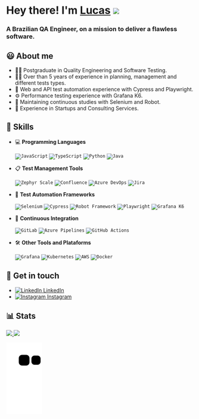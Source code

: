 # Hey there! I'm <a href="https://www.linkedin.com/in/lucas-scandido/" target="_blank">Lucas</a> <img src="https://media.giphy.com/media/hvRJCLFzcasrR4ia7z/giphy.gif" width="32px">

<h3> A Brazilian QA Engineer, on a mission to deliver a flawless software. </h3> 

##  😃  About me
-  👨‍🎓     Postgraduate in Quality Engineering and Software Testing.
-  👨‍💻     Over than 5 years of experience in planning, management and different tests types.
-  🤖     Web and API test automation experience with Cypress and Playwright.   
-  ⚙️     Performance testing experience with Grafana K6.
-  🦾     Maintaining continuous studies with Selenium and Robot.  
-  💼     Experience in Startups and Consulting Services.   

##  🧠  Skills
-  💻  **Programming Languages**

     <code><img height="20" src="https://www.svgrepo.com/show/353925/javascript.svg" alt="JavaScript" /></code>
     <code><img height="20" src="https://www.svgrepo.com/show/303600/typescript-logo.svg" alt="TypeScript" /></code>
     <code><img height="20" src="https://cdn.jsdelivr.net/gh/devicons/devicon@latest/icons/python/python-original.svg" alt="Python" /></code>
     <code><img height="20" src="https://cdn.jsdelivr.net/gh/devicons/devicon@latest/icons/java/java-original.svg" alt="Java" /></code>

-  📋  **Test Management Tools**

     <code><img height="20" src="https://encrypted-tbn0.gstatic.com/images?q=tbn:ANd9GcTzcxU4x8fXS1PEJBotVYNePUXVrOLQACy3ag&s" alt="Zephyr Scale"></code>
     <code><img height="20" src="https://cdn.jsdelivr.net/gh/devicons/devicon@latest/icons/confluence/confluence-original.svg" alt="Confluence" /></code>
     <code><img height="20" src="https://cdn.jsdelivr.net/gh/devicons/devicon@latest/icons/azuredevops/azuredevops-original.svg" alt="Azure DevOps" /></code>
     <code><img height="20" src="https://cdn.jsdelivr.net/gh/devicons/devicon@latest/icons/jira/jira-original.svg" alt="Jira" /></code>

-  🤖  **Test Automation Frameworks**

     <code><img height="20" src="https://www.svgrepo.com/show/354321/selenium.svg" alt="Selenium"></code>
     <code><img height="20" src="https://www.svgrepo.com/show/353630/cypress.svg" alt="Cypress"></code>
     <code><img height="20" src="https://www.svgrepo.com/show/374049/robotframework.svg" alt="Robot Framework"></code>
     <code><img height="20" src="https://cdn.jsdelivr.net/gh/devicons/devicon@latest/icons/playwright/playwright-original.svg" alt="Playwright"/></code>
     <code><img height="20" src="https://cdn.jsdelivr.net/gh/devicons/devicon@latest/icons/k6/k6-original.svg" alt="Grafana K6" /></code>

-  🔄  **Continuous Integration**

     <code><img height="20" src="https://cdn.jsdelivr.net/gh/devicons/devicon@latest/icons/gitlab/gitlab-original.svg" alt="GitLab" /></code>
     <code><img height="20" src="https://www.svgrepo.com/show/373457/azurepipelines.svg" alt="Azure Pipelines"/></code>
     <code><img height="20" src="https://cdn.jsdelivr.net/gh/devicons/devicon@latest/icons/githubactions/githubactions-original.svg" alt="GitHub Actions"/></code>

-  🛠️  **Other Tools and Plataforms**
  
     <code><img height="20" src="https://cdn.jsdelivr.net/gh/devicons/devicon@latest/icons/grafana/grafana-original.svg" alt="Grafana" /></code>
     <code><img height="20" src="https://cdn.jsdelivr.net/gh/devicons/devicon@latest/icons/kubernetes/kubernetes-original.svg" alt="Kubernetes"/></code>
     <code><img height="20" src="https://cdn.jsdelivr.net/gh/devicons/devicon@latest/icons/amazonwebservices/amazonwebservices-plain-wordmark.svg" alt="AWS"/></code>
     <code><img height="20" src="https://cdn.jsdelivr.net/gh/devicons/devicon@latest/icons/docker/docker-original.svg" alt="Docker"/></code>
     
##  🤝  Get in touch
- [<img height="20" src="https://upload.wikimedia.org/wikipedia/commons/thumb/8/81/LinkedIn_icon.svg/1200px-LinkedIn_icon.svg.png" alt="LinkedIn"> LinkedIn](https://www.linkedin.com/in/lucas-scandido)
- [<img height="20" src="https://upload.wikimedia.org/wikipedia/commons/thumb/e/e7/Instagram_logo_2016.svg/2048px-Instagram_logo_2016.svg.png" alt="Instagram"> Instagram](https://www.instagram.com/llucas.candido)

##  📊  Stats 
<div>
  <a href="https://github.com/lucas-scandido"><img height="166em" src="https://github-readme-stats.vercel.app/api?username=lucas-scandido&show_icons=true&theme=dark&include_all_commits=true&count_private=true"/>
  <img height="165em" src="https://github-readme-stats.vercel.app/api/top-langs/?username=lucas-scandido&layout=compact&langs_count=7&theme=dark"/>
</div> 

![snake svg](https://github.com/lucas-scandido/lucas-scandido/blob/output/github-contribution-grid-snake.svg)
